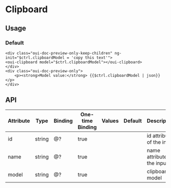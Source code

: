# Clipboard

<component-status cx-design="complete" ux="rc"></component-status>

## Usage

### Default

```html:preview
<div class="oui-doc-preview-only-keep-children" ng-init="$ctrl.clipboardModel = 'copy this text'">
<oui-clipboard model="$ctrl.clipboardModel"></oui-clipboard>
</div>
<div class="oui-doc-preview-only">
    <p><strong>Model value:</strong> {{$ctrl.clipboardModel | json}}</p>
</div>
```

## API

| Attribute             | Type   | Binding | One-time Binding | Values  | Default   | Description
| ----                  | ----   | ----    | ----             | ----    | ----      | ----
| id                    | string | @?      | true             |         |           | id attribute of the input
| name                  | string | @?      | true             |         |           | name attribute of the input
| model                 | string | @?      | true             |         |           | clipboard model
